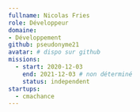 ```yaml
---
fullname: Nicolas Fries
role: Développeur
domaine:
- Développement
github: pseudonyme21
avatar: # dispo sur github
missions:
  - start: 2020-12-03
    end: 2021-12-03 # non déterminé
    status: independent
startups:
  - cmachance
---
```

